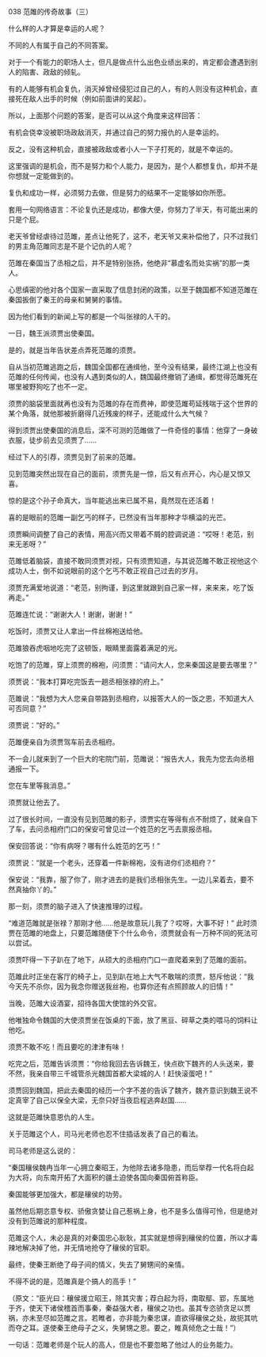 038 范雎的传奇故事（三）




什么样的人才算是幸运的人呢？

不同的人有属于自己的不同答案。

对于一个有能力的职场人士，但凡是做点什么出色业绩出来的，肯定都会遭遇到别人的陷害、政敌的倾轧。

有的人能够有机会复仇，消灭掉曾经侵犯过自己的人，有的人则没有这种机会，直接死在敌人出手的时候（例如前面讲的吴起）。

所以，上面那个问题的答案，是否可以从这个角度来这样回答：

有机会侥幸没被职场政敌消灭，并通过自己的努力报仇的人是幸运的。

反之，没有这种机会，直接被政敌或者小人一下子打死的，就是不幸运的。

这里强调的是机会，而不是努力和个人能力，是因为，是个人都想复仇，却并不是你想就一定能做到的。



复仇和成功一样，必须努力去做，但是努力的结果不一定能够如你所愿。

套用一句网络语言：不论复仇还是成功，都像大便，你努力了半天，有可能出来的只是个屁。

老天爷曾经虐待过范雎，差点让他死了，这不，老天爷又来补偿他了，只不过我们的男主角范雎同志是不是个记仇的人呢？



范雎在秦国当了丞相之后，并不是特别张扬，他绝非“慕虚名而处实祸”的那一类人。

心思缜密的他对各个国家一直采取了信息封闭的政策，以至于魏国都不知道范雎在秦国扳倒了秦王的母亲和舅舅的事情。

因为他们看到的新闻上写的都是一个叫张禄的人干的。



一日，魏王派须贾出使秦国。

是的，就是当年告状差点弄死范雎的须贾。

自从当初范雎逃跑之后，魏国全国都在通缉他，至今没有结果，最终江湖上也没有范雎的任何传闻，也没有人遇到类似的人，魏国最终撤销了通缉，都觉得范雎死在哪里被野狗吃了也不一定。

须贾的脑袋里面就再也没有为范雎的存在而费神，即使范雎苟延残喘于这个世界的某个角落，就他那被折磨得几近残废的样子，还能成什么大气候？



得到须贾出使秦国的消息后，深不可测的范雎做了一件奇怪的事情：他穿了一身破衣服，徒步前去见须贾了……

经过下人的引荐，须贾见到了前来的范雎。

见到范雎突然出现在自己的面前，须贾先是一惊，后又有点开心，内心是又惊又喜。

惊的是这个孙子命真大，当年能逃出来已属不易，竟然现在还活着！

喜的是眼前的范雎一副乞丐的样子，已然没有当年那种才华横溢的光芒。



须贾瞬间调整了自己的表情，用高兴而又带着不屑的腔调说道：“哎呀！老范，别来无恙呀？”

范雎低着脑袋，直接不敢同须贾对视，只有须贾知道，与其说范雎不敢正视他这个成功人士，倒不如说眼前的这个乞丐不敢正视自己过去的岁月。

须贾充满爱地说道：“老范，别拘谨，到这里就跟到自己家一样，来来来，吃了饭再走。”

范雎连忙说：“谢谢大人！谢谢，谢谢！” 

吃饭时，须贾又让人拿出一件丝棉袍送给他。

范雎狼吞虎咽地吃完了这顿饭，眼睛里面露着满足的光。



吃饱了的范雎，穿上须贾的棉袍，问须贾：“请问大人，您来秦国这是要去哪里？”

须贾说：“我本打算吃完饭去一趟丞相张禄的府上。”

范雎说：“我想为大人您亲自带路到丞相府，以报答大人的一饭之恩，不知道大人可否同意？”

须贾说：“好的。”

范雎便亲自为须贾驾车前去丞相府。



不一会儿就来到了一个巨大的宅院门前，范雎说：“报告大人，我先为您去向丞相通报一下。

您在车里等我消息。”

须贾就让他去了。



过了很长时间，一直没有见到范雎的影子，须贾实在等得有点不耐烦了，就亲自下了车，去问丞相府门口的保安可曾见过一个姓范的乞丐去禀报丞相。

保安回答说：“你有病呀？哪有什么姓范的乞丐！”

须贾说：“就是一个老头，还穿着一件新棉袍，没有进你们丞相府？”

保安说：“我靠，服了你了，刚才进去的是我们丞相张先生。一边儿呆着去，要不然真抽你丫的。”



那一刻，须贾的脑子进入了快速推理的过程。

“难道范雎就是张禄？那刚才他……他是故意玩儿我了？哎呀，大事不好！” 此时须贾在范雎的地盘上，只要范雎随便下个什么命令，须贾就会有一万种不同的死法可以尝试。

须贾吓得一下子趴在了地下，从硕大的丞相府门口一直爬着来到了范雎的面前。

范雎此时正坐在客厅的椅子上，见到趴在地上大气不敢喘的须贾，怒斥他说：“我今天先不杀你，因为我念你赠送我丝袍，也算你还有点照顾故人的旧情！”



当晚，范雎大设酒宴，招待各国大使馆的外交官。

他唯独命令魏国的大使须贾坐在饭桌的下面，放了黑豆、碎草之类的喂马的饲料让他吃。

须贾不敢不吃！而且要吃的津津有味！



吃完之后，范雎告诉须贾：“你给我回去告诉魏王，快点砍下魏齐的人头送来，要不然，我亲自带三千城管杀光魏国首都大梁城的人！赶快滚蛋吧！”

须贾回到魏国，把此去秦国的经历一个字不差的告诉了魏齐，魏齐意识到魏王说不定真宰了自己以保全大梁，无奈只好当夜启程逃奔赵国……



这就是范雎快意恩仇的人生。

关于范雎这个人，司马光老师也忍不住插话发表了自己的看法。

司马老师是这么说的：

“秦国穰侯魏冉当年一心拥立秦昭王，为他除去诸多隐患，而后举荐一代名将白起为大将，向东南开拓了大面积的疆土迫使各国向秦国俯首称臣。

秦国能够更加强大，都是穰侯的功劳。

虽然他后期恣意专权、骄傲贪婪让自己惹祸上身，也不是多么值得可怜，但是绝对没有到范雎说的那种程度。

范雎这个人，未必是真的对秦国忠心耿耿，其实就是想得到穰侯的位置，所以才毒辣地解决掉了他，并无情地抢夺了穰侯的官职。



最终，使秦王断绝了母子间的情义，失去了舅甥间的亲情。

不得不说的是，范雎真是个搞人的高手！”

（原文：“臣光曰：穰侯援立昭王，除其灾害；荐白起为将，南取鄢、郢，东属地于齐，使天下诸侯稽首而事秦，秦益强大者，穰侯之功也。虽其专恣骄贪足以贾祸，亦未至尽如范雎之言。若睢者，亦非能为秦忠谋，直欲得穰侯之处，故扼其吭而夺之耳。遂使秦王绝母子之义，失舅甥之恩。要之，睢真倾危之士哉！”）

一句话：范雎老师是个玩人的高人，但是也不要忽略了他过人的业务能力。

